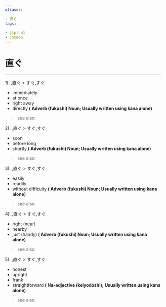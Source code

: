 ```yaml
---
aliases:
    
- 直ぐ
tags:
    
- jlpt-n1
- common
---
```


# 直ぐ
---
1).
,直ぐ > すぐ,すぐ

- immediately
- at once
- right away
- directly
**( Adverb (fukushi) Noun; Usually written using kana alone)**
> see also: 
            
2).
,直ぐ > すぐ,すぐ

- soon
- before long
- shortly
**( Adverb (fukushi) Noun; Usually written using kana alone)**
> see also: 
            
3).
,直ぐ > すぐ,すぐ

- easily
- readily
- without difficulty
**( Adverb (fukushi) Noun; Usually written using kana alone)**
> see also: 
            
4).
,直ぐ > すぐ,すぐ

- right (near)
- nearby
- just (handy)
**( Adverb (fukushi) Noun; Usually written using kana alone)**
> see also: 
            
5).
,直ぐ > すぐ,すぐ

- honest
- upright
- frank
- straightforward
**( Na-adjective (keiyodoshi); Usually written using kana alone)**
> see also: 
            